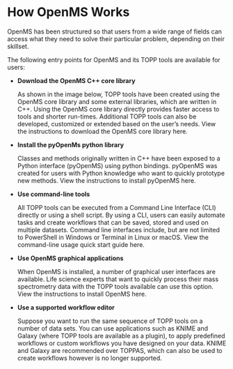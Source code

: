 How OpenMS Works
================

OpenMS has been structured so that users from a wide range of fields can access what they need to solve their particular problem, depending on their skillset.

The following entry points for OpenMS and its TOPP tools are available for users:
- **Download the OpenMS C++ core library**

  As shown in the image below, TOPP tools have been created using the OpenMS core library and some external libraries, which are written in C++. Using the OpenMS core library directly provides faster access to tools and shorter run-times. Additional TOPP tools can also be developed, customized or extended based on the user’s needs. View the instructions to download the OpenMS core library here.
- **Install the pyOpenMs python library**

  Classes and methods originally written in C++ have been exposed to a Python interface (pyOpenMS) using python bindings. pyOpenMS was created for users with Python knowledge who want to quickly prototype new methods. View the instructions to install pyOpenMS here.

- **Use command-line tools**

  All TOPP tools can be executed from a Command Line Interface (CLI) directly or using a shell script. By using a CLI, users can easily automate tasks and create workflows that can be saved, stored and used on multiple datasets. Command line interfaces include, but are not limited to PowerShell in Windows or Terminal in Linux or macOS. View the command-line usage quick start guide here.

- **Use OpenMS graphical applications**

  When OpenMS is installed, a number of graphical user interfaces are available. Life science experts that want to quickly process their mass spectrometry data with the TOPP tools available can use this option. View the instructions to install OpenMS here.

- **Use a supported workflow editor**

  Suppose you want to run the same sequence of TOPP tools on a number of data sets. You can use applications such as KNIME and Galaxy (where TOPP tools are available as a plugin), to apply predefined workflows or custom workflows you have designed on your data. KNIME and Galaxy are recommended over TOPPAS, which can also be used to create workflows however is no longer supported.
